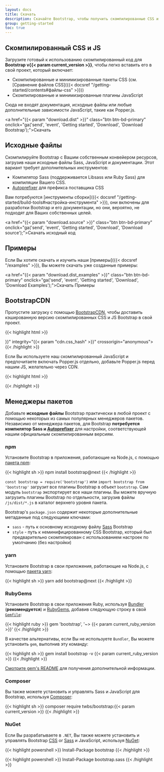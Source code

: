 ```yaml
---
layout: docs
title: Скачать
description: Скачайте Bootstrap, чтобы получить скомпилированные CSS и JavaScript, исходный код или включить его в свои любимые менеджеры пакетов, такие как npm, RubyGems и другие.
group: getting-started
toc: true
---
```


## Скомпилированный CSS и JS

Загрузите готовый к использованию скомпилированный код для **Bootstrap v{{< param current_version >}}**, чтобы легко вставить его в свой проект, который включает:

- Скомпилированные и минимизированные пакеты CSS (см. [Сравнение файлов CSS]({{< docsref "/getting-started/contents#файлы-css" >}}))
- Скомпилированные и минимизированные плагины JavaScript

Сюда не входят документация, исходные файлы или любые дополнительные зависимости JavaScript, такие как Popper.js.

<a href="{{< param "download.dist" >}}" class="btn btn-bd-primary" onclick="ga('send', 'event', 'Getting started', 'Download', 'Download Bootstrap');">Скачать</a>

## Исходные файлы

Скомпилируйте Bootstrap с Вашим собственным конвейером ресурсов, загрузив наши исходные файлы Sass, JavaScript и документации. Этот вариант требует дополнительных инструментов:

- Компилятор Sass (поддерживается Libsass или Ruby Sass) для компиляции Вашего CSS.
- [Autoprefixer](https://github.com/postcss/autoprefixer) для префикса поставщика CSS

Вам потребуются [инструменты сборки]({{< docsref "/getting-started/build-tools#настройка-инструмента" >}}), они включены для разработки Bootstrap и его документации, но они, вероятно, не подходят для Ваших собственных целей.

<a href="{{< param "download.source" >}}" class="btn btn-bd-primary" onclick="ga('send', 'event', 'Getting started', 'Download', 'Download source');">Скачать исходный код</a>

## Примеры

Если Вы хотите скачать и изучить наши [примеры]({{< docsref "/examples" >}}), Вы можете скачать уже созданные примеры:

<a href="{{< param "download.dist_examples" >}}" class="btn btn-bd-primary" onclick="ga('send', 'event', 'Getting started', 'Download', 'Download Examples');">Скачать Примеры</a>

## BootstrapCDN

Пропустите загрузку с помощью [BootstrapCDN](https://www.bootstrapcdn.com/), чтобы доставить кэшированную версию скомпилированных CSS и JS Bootstrap в свой проект.

{{< highlight html >}}
<link rel="stylesheet" href="{{< param "cdn.css" >}}" integrity="{{< param "cdn.css_hash" >}}" crossorigin="anonymous">
<script src="{{< param "cdn.js_bundle" >}}" integrity="{{< param "cdn.js_bundle_hash" >}}" crossorigin="anonymous"></script>
{{< /highlight >}}

Если Вы используете наш скомпилированный JavaScript и предпочитаете включать Popper.js отдельно, добавьте Popper.js перед нашим JS, желательно через CDN.

{{< highlight html >}}
<script src="{{< param "cdn.popper" >}}" integrity="{{< param "cdn.popper_hash" >}}" crossorigin="anonymous"></script>
<script src="{{< param "cdn.js" >}}" integrity="{{< param "cdn.js_hash" >}}" crossorigin="anonymous"></script>
{{< /highlight >}}

## Менеджеры пакетов

Добавьте **исходные файлы** Bootstrap практически в любой проект с помощью некоторых из самых популярных менеджеров пакетов. Независимо от менеджера пакетов, для Bootstrap **потребуется компилятор Sass и [Autoprefixer](https://github.com/postcss/autoprefixer)** для настройки, соответствующей нашим официальным скомпилированным версиям.

### npm

Установите Bootstrap в приложения, работающие на Node.js, с помощью [пакета npm](https://www.npmjs.com/package/bootstrap):

{{< highlight sh >}}
npm install bootstrap@next
{{< /highlight >}}

`const bootstrap = require('bootstrap')` или `import bootstrap from 'bootstrap'` загрузит все плагины Bootstrap в объект `bootstrap`.
Сам модуль `bootstrap` экспортирует все наши плагины. Вы можете вручную загрузить плагины Bootstrap по отдельности, загрузив файлы `/js/dist/*.js` в каталог верхнего уровня пакета.

Bootstrap's `package.json` содержит некоторые дополнительные метаданные под следующими ключами:

- `sass` - путь к основному исходному файлу [Sass](https://sass-lang.com/) Bootstrap
- `style` - путь к неминифицированному CSS Bootstrap, который был предварительно скомпилирован с использованием настроек по умолчанию (без настройки)

### yarn

Установите Bootstrap в свои приложения, работающие на Node.js, с помощью [пакета yarn](https://yarnpkg.com/en/package/bootstrap):

{{< highlight sh >}}
yarn add bootstrap@next
{{< /highlight >}}

### RubyGems

Установите Bootstrap в свои приложения Ruby, используя [Bundler](https://bundler.io/) (**рекомендуется**) и [RubyGems](https://rubygems.org/), добавив следующую строку в свой [`Gemfile`](https://bundler.io/gemfile.html):

{{< highlight ruby >}}
gem 'bootstrap', '~> {{< param current_ruby_version >}}'
{{< /highlight >}}

В качестве альтернативы, если Вы не используете `Bundler`, Вы можете установить `gem`, выполнив эту команду:

{{< highlight sh >}}
gem install bootstrap -v {{< param current_ruby_version >}}
{{< /highlight >}}

[Смотрите gem's README](https://github.com/twbs/bootstrap-rubygem/blob/master/README.md) для получения дополнительной информации.

### Composer

Вы также можете установить и управлять Sass и JavaScript для Bootstrap, используя [Composer](https://getcomposer.org/):

{{< highlight sh >}}
composer require twbs/bootstrap:{{< param current_version >}}
{{< /highlight >}}

### NuGet

Если Вы разрабатываете в `.NET`, Вы также можете установить и управлять Bootstrap [CSS](https://www.nuget.org/packages/bootstrap/) or [Sass](https://www.nuget.org/packages/bootstrap.sass/) и JavaScript, используя [NuGet](https://www.nuget.org/):

{{< highlight powershell >}}
Install-Package bootstrap
{{< /highlight >}}

{{< highlight powershell >}}
Install-Package bootstrap.sass
{{< /highlight >}}
